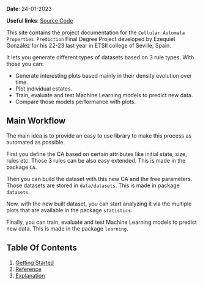 
**Date**:
24-01-2023

**Useful links**:
[Source Code](https://github.com/ezegonmac/TFG-CellularAutomata)

This site contains the project documentation for the
`Cellular Automata Properties Prediction` Final Degree Project
developed by Ezequiel González for his 22-23 last year in ETSII college of Seville, Spain.

It lets you generate different types of datasets based on 3 rule types.
With those you can:

- Generate interesting plots based mainly in their density evolution over time.
- Plot individual estates.
- Train, evaluate and test Machine Learning models to predict new data.
- Compare those models performance with plots.

## Main Workflow

The main idea is to provide an easy to use library to make this process as automated as possible.

First you define the CA based on certain attributes like initial state, size, rules etc. Those 3 rules can be also easy extended. This is made in the package `CA`.

Then you can build the dataset with this new CA and the free parameters. Those datasets are stored in `data/datasets`. This is made in package `datasets`.

Now, with the new built dataset, you can start analyzing it via the multiple plots that are available in the package `statistics`.

Finally, you can train, evaluate and test Machine Learning models to predict new data. This is made in the package `learning`.

## Table Of Contents

1. [Getting Started](getting-started.md)
2. [Reference](reference.md)
3. [Explanation](explanation.md)